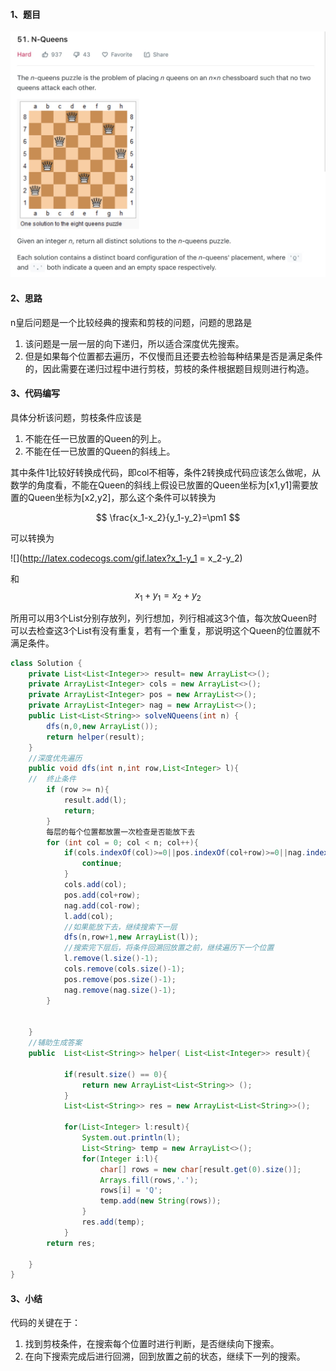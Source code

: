 #### 1、题目
![n皇后问题](./files/n皇后问题.jpg)
#### 2、思路

n皇后问题是一个比较经典的搜索和剪枝的问题，问题的思路是

1. 该问题是一层一层的向下递归，所以适合深度优先搜索。
2. 但是如果每个位置都去遍历，不仅慢而且还要去检验每种结果是否是满足条件的，因此需要在递归过程中进行剪枝，剪枝的条件根据题目规则进行构造。

#### 3、代码编写
具体分析该问题，剪枝条件应该是

1. 不能在任一已放置的Queen的列上。
2. 不能在任一已放置的Queen的斜线上。

其中条件1比较好转换成代码，即col不相等，条件2转换成代码应该怎么做呢，从数学的角度看，不能在Queen的斜线上假设已放置的Queen坐标为[x1,y1]需要放置的Queen坐标为[x2,y2]，那么这个条件可以转换为


$$ \frac{x_1-x_2}{y_1-y_2}=\pm1 $$

可以转换为


![](http://latex.codecogs.com/gif.latex?x_1-y_1 = x_2-y_2)
 


和
$$x_1+y_1 = x_2+y_2$$

所用可以用3个List分别存放列，列行想加，列行相减这3个值，每次放Queen时可以去检查这3个List有没有重复，若有一个重复，那说明这个Queen的位置就不满足条件。

``` java
class Solution {
    private List<List<Integer>> result= new ArrayList<>();
    private ArrayList<Integer> cols = new ArrayList<>();
    private ArrayList<Integer> pos = new ArrayList<>();
    private ArrayList<Integer> nag = new ArrayList<>();
    public List<List<String>> solveNQueens(int n) {
        dfs(n,0,new ArrayList());
        return helper(result);
    }
    //深度优先遍历
    public void dfs(int n,int row,List<Integer> l){
    //	终止条件
        if (row >= n){
            result.add(l);
            return;
        }
        每层的每个位置都放置一次检查是否能放下去
        for (int col = 0; col < n; col++){
            if(cols.indexOf(col)>=0||pos.indexOf(col+row)>=0||nag.indexOf(col-row)>=0){
                continue;
            }
            cols.add(col);
            pos.add(col+row);
            nag.add(col-row);
            l.add(col);
            //如果能放下去，继续搜索下一层
            dfs(n,row+1,new ArrayList(l));
            //搜索完下层后，将条件回溯回放置之前，继续遍历下一个位置
            l.remove(l.size()-1);
            cols.remove(cols.size()-1);
            pos.remove(pos.size()-1);
            nag.remove(nag.size()-1);
        }
        
        
    }
    //辅助生成答案
    public  List<List<String>> helper( List<List<Integer>> result){

            if(result.size() == 0){
                return new ArrayList<List<String>> ();
            }
            List<List<String>> res = new ArrayList<List<String>>();
           
            for(List<Integer> l:result){
                System.out.println(l);
                List<String> temp = new ArrayList<>();
                for(Integer i:l){
                    char[] rows = new char[result.get(0).size()];
                    Arrays.fill(rows,'.');
                    rows[i] = 'Q';
                    temp.add(new String(rows));
                }
                res.add(temp);
            }
        return res;
            
    }
}
```
#### 3、小结
代码的关键在于：

1. 找到剪枝条件，在搜索每个位置时进行判断，是否继续向下搜索。
2. 在向下搜索完成后进行回溯，回到放置之前的状态，继续下一列的搜索。